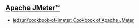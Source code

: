 ## [Apache JMeter™](http://jmeter.apache.org/)
- [ledsun/cookbook-of-jmeter: Cookbook of Apache JMeter](https://github.com/ledsun/cookbook-of-jmeter)

